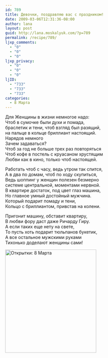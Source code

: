 ```yaml
---
id: 789
title: Девочки, поздравляю вас с праздником!
date: 2009-03-06T12:31:36-08:00
author: lana
layout: post
guid: http://lana.moskalyuk.com/?p=789
permalink: /recipe/789/
ljxp_comments:
  - "0"
  - "0"
  - "0"
ljxp_privacy:
  - "0"
  - "0"
  - "0"
ljID:
  - "733"
  - "733"
  - "733"
categories:
  - 8 Марта
---
```

Для Женщины в жизни немногое надо:  
Чтоб в сумочке были духи и помада,  
браслетик и тени, чтоб взгляд был разящий,  
на пальце в кольце бриллиант настоящий.  
Нарядов немного  
Зачем задаваться?  
Чтоб за год не больше трех раз повторяться  
Чтоб кофе в постель с круасаном хрустящим  
Любви как в кино, только чтоб настоящей.

Работать чтоб с часу, ведь утром так спится,  
А в два по домам, чтоб по ходу скупиться,  
Ведь шоппинг у женщин полезен безмерно  
системе центральной, моментами нервной.  
В квартире достаток, под цвет глаз машина,  
Но главное умный достойный мужчина.  
Который подарит помаду и тени,  
Кольцо с бриллиантом, привстав на колени.

Пригонит машину, обставит квартиру,  
В любви фору даст даже Ричарду Гиру.  
А если таких еще нету на свете,  
То пусть хоть подарит тюльпанов букетик,  
А все остальное мужскими руками  
Тихонько доделают женщины сами!

[<img loading="lazy" class="thumbnail_image" style="border: 0px" src="http://www.otkritka.com/images/tmb_otkritka-8_marta_2.jpg" border="0" alt="Открытки: 8 Марта" width="291" height="330" />](http://www.otkritka.com/cards/8_marta/prazdnichnie_otkritki/777)